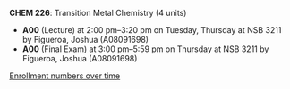 **CHEM 226**: Transition Metal Chemistry (4 units)

- **A00** (Lecture) at 2:00 pm–3:20 pm on Tuesday, Thursday at NSB 3211 by Figueroa, Joshua (A08091698)
- **A00** (Final Exam) at 3:00 pm–5:59 pm on Thursday at NSB 3211 by Figueroa, Joshua (A08091698)

[Enrollment numbers over time](./CHEM226.tsv)
